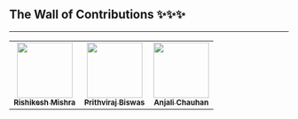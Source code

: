 ## The Wall of Contributions ✨✨✨
----


<!--
<table>
  <tr>
    <td align="center"><a href="YOUR_WEBSITE"><img src="YOUR_PICTURE" width="100px;" alt=""/><br /><sub><b>Your NAME</b></sub></a><br /></td>
  </tr>
</table>
-->

<!-- Dont modify the above lines 
Replace only one line with your own details-->

<table>
  <tr>
    <td align="center"><a href="https://rishikeshmishra.netlify.app"><img src="https://avatars1.githubusercontent.com/u/54947439?s=400&u=db1c8d20adbb31328a878cc95e6467135b9ad144&v=4" width="100px;" alt=""/><br /><sub><b>Rishikesh Mishra</b></sub></a><br /></td>
    <td align="center"><a href="prithvirajbiswas.com"><img src="https://avatars0.githubusercontent.com/u/55537197?s=460&u=3b576242ea30409a21481bdc91645bba1497057d&v=4" width="100px;"
alt=""/><br /><sub><b>Prithviraj Biswas</b></sub></a><br /></td>
    <td align="center"><a href="https://github.com/anjali1102"><img src="https://media-exp1.licdn.com/dms/image/C5603AQGoZGf-Vruy9g/profile-displayphoto-shrink_200_200/0?e=1606953600&v=beta&t=NyjDsRHBIHKwrYrJVxFYaE0Qr2ESanF3wiY-vxY2o1g" width="100px;" alt=""/><br /><sub><b>Anjali Chauhan</b></sub></a><br /></td>
</table>
